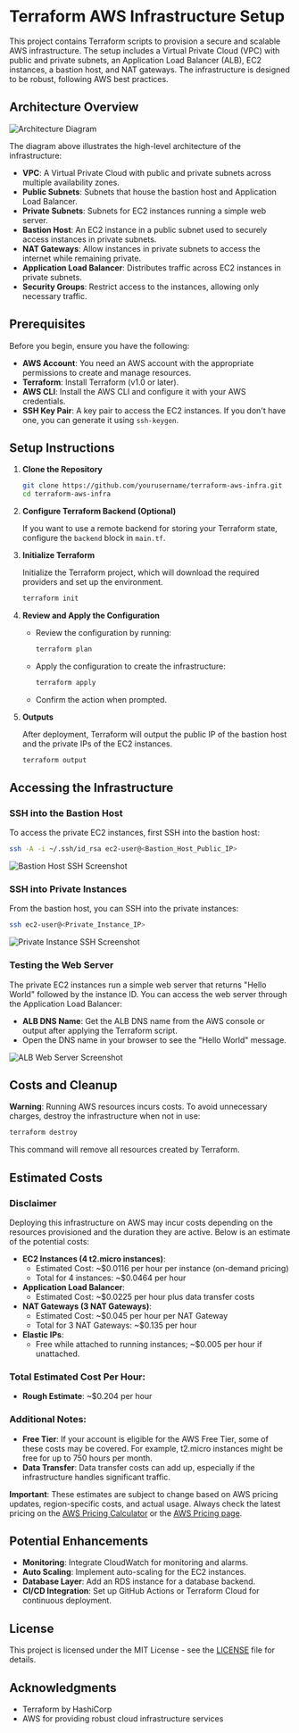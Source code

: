# Terraform AWS Infrastructure Setup

This project contains Terraform scripts to provision a secure and scalable AWS infrastructure. The setup includes a Virtual Private Cloud (VPC) with public and private subnets, an Application Load Balancer (ALB), EC2 instances, a bastion host, and NAT gateways. The infrastructure is designed to be robust, following AWS best practices.

## Architecture Overview

![Architecture Diagram](arviiyer/aws-infra-with-terraform/blob/main/terraform-aws-infra.png)

The diagram above illustrates the high-level architecture of the infrastructure:

- **VPC**: A Virtual Private Cloud with public and private subnets across multiple availability zones.
- **Public Subnets**: Subnets that house the bastion host and Application Load Balancer.
- **Private Subnets**: Subnets for EC2 instances running a simple web server.
- **Bastion Host**: An EC2 instance in a public subnet used to securely access instances in private subnets.
- **NAT Gateways**: Allow instances in private subnets to access the internet while remaining private.
- **Application Load Balancer**: Distributes traffic across EC2 instances in private subnets.
- **Security Groups**: Restrict access to the instances, allowing only necessary traffic.

## Prerequisites

Before you begin, ensure you have the following:

- **AWS Account**: You need an AWS account with the appropriate permissions to create and manage resources.
- **Terraform**: Install Terraform (v1.0 or later).
- **AWS CLI**: Install the AWS CLI and configure it with your AWS credentials.
- **SSH Key Pair**: A key pair to access the EC2 instances. If you don't have one, you can generate it using `ssh-keygen`.

## Setup Instructions

1. **Clone the Repository**

   ```bash
   git clone https://github.com/yourusername/terraform-aws-infra.git
   cd terraform-aws-infra
   ```

2. **Configure Terraform Backend (Optional)**

   If you want to use a remote backend for storing your Terraform state, configure the `backend` block in `main.tf`.

3. **Initialize Terraform**

   Initialize the Terraform project, which will download the required providers and set up the environment.

   ```bash
   terraform init
   ```

4. **Review and Apply the Configuration**

   - Review the configuration by running:

     ```bash
     terraform plan
     ```

   - Apply the configuration to create the infrastructure:

     ```bash
     terraform apply
     ```

   - Confirm the action when prompted.

5. **Outputs**

   After deployment, Terraform will output the public IP of the bastion host and the private IPs of the EC2 instances.

   ```bash
   terraform output
   ```

## Accessing the Infrastructure

### SSH into the Bastion Host

To access the private EC2 instances, first SSH into the bastion host:

```bash
ssh -A -i ~/.ssh/id_rsa ec2-user@<Bastion_Host_Public_IP>
```

![Bastion Host SSH Screenshot](path/to/your/bastion-ssh-screenshot.png)

### SSH into Private Instances

From the bastion host, you can SSH into the private instances:

```bash
ssh ec2-user@<Private_Instance_IP>
```

![Private Instance SSH Screenshot](path/to/your/private-instance-ssh-screenshot.png)

### Testing the Web Server

The private EC2 instances run a simple web server that returns "Hello World" followed by the instance ID. You can access the web server through the Application Load Balancer:

- **ALB DNS Name**: Get the ALB DNS name from the AWS console or output after applying the Terraform script.
- Open the DNS name in your browser to see the "Hello World" message.

![ALB Web Server Screenshot](path/to/your/alb-web-server-screenshot.png)

## Costs and Cleanup

**Warning**: Running AWS resources incurs costs. To avoid unnecessary charges, destroy the infrastructure when not in use:

```bash
terraform destroy
```

This command will remove all resources created by Terraform.

## Estimated Costs

### Disclaimer

Deploying this infrastructure on AWS may incur costs depending on the resources provisioned and the duration they are active. Below is an estimate of the potential costs:

- **EC2 Instances (4 t2.micro instances)**:
  - Estimated Cost: ~$0.0116 per hour per instance (on-demand pricing)
  - Total for 4 instances: ~$0.0464 per hour
- **Application Load Balancer**:
  - Estimated Cost: ~$0.0225 per hour plus data transfer costs
- **NAT Gateways (3 NAT Gateways)**:
  - Estimated Cost: ~$0.045 per hour per NAT Gateway
  - Total for 3 NAT Gateways: ~$0.135 per hour
- **Elastic IPs**:
  - Free while attached to running instances; ~$0.005 per hour if unattached.

### Total Estimated Cost Per Hour:
- **Rough Estimate**: ~$0.204 per hour

### Additional Notes:
- **Free Tier**: If your account is eligible for the AWS Free Tier, some of these costs may be covered. For example, t2.micro instances might be free for up to 750 hours per month.
- **Data Transfer**: Data transfer costs can add up, especially if the infrastructure handles significant traffic.

**Important**: These estimates are subject to change based on AWS pricing updates, region-specific costs, and actual usage. Always check the latest pricing on the [AWS Pricing Calculator](https://calculator.aws/#/) or the [AWS Pricing page](https://aws.amazon.com/pricing/).

## Potential Enhancements

- **Monitoring**: Integrate CloudWatch for monitoring and alarms.
- **Auto Scaling**: Implement auto-scaling for the EC2 instances.
- **Database Layer**: Add an RDS instance for a database backend.
- **CI/CD Integration**: Set up GitHub Actions or Terraform Cloud for continuous deployment.

## License

This project is licensed under the MIT License - see the [LICENSE](LICENSE) file for details.

## Acknowledgments

- Terraform by HashiCorp
- AWS for providing robust cloud infrastructure services